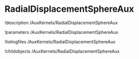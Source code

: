 <!-- MOOSE Documentation Stub: Remove this when content is added. -->

# RadialDisplacementSphereAux
!description /AuxKernels/RadialDisplacementSphereAux

!parameters /AuxKernels/RadialDisplacementSphereAux

!listingfiles /AuxKernels/RadialDisplacementSphereAux

!childobjects /AuxKernels/RadialDisplacementSphereAux
